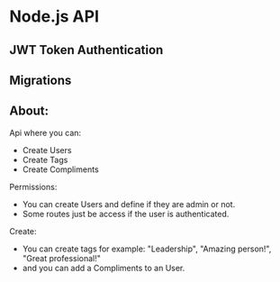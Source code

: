 # Node.js API 
## JWT Token Authentication
## Migrations

## About:

Api where you can:

- Create Users
- Create Tags
- Create Compliments

Permissions:

- You can create Users and define if they are admin or not.
- Some routes just be access if the user is authenticated.

Create:

- You can create tags for example: "Leadership", "Amazing person!", "Great professional!"
- and you can add a Compliments to an User.
